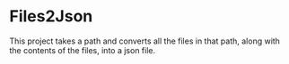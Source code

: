# Files2Json
This project takes a path and converts all the files in that path, along with the contents of the files, into a json file.